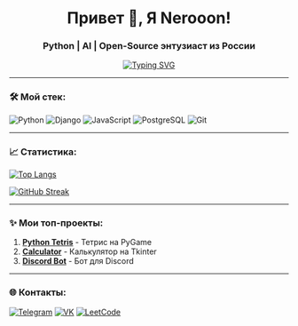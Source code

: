 <h1 align="center">Привет 👋, Я Nerooon!</h1>
<h3 align="center">Python | AI | Open-Source энтузиаст из России</h3>

<p align="center">
  <a href="https://git.io/typing-svg"><img src="https://readme-typing-svg.demolab.com?font=Fira+Code&pause=1000&color=1E90FF&width=435&lines=Люблю+автоматизацию;Пишу+чистый+код;Создаю+крутые+проекты" alt="Typing SVG" /></a>
</p>

---

### 🛠 Мой стек:
![Python](https://img.shields.io/badge/-Python-3776AB?logo=python&logoColor=white)
![Django](https://img.shields.io/badge/-Django-092E20?logo=django)
![JavaScript](https://img.shields.io/badge/-JavaScript-F7DF1E?logo=javascript&logoColor=black)
![PostgreSQL](https://img.shields.io/badge/-PostgreSQL-4169E1?logo=postgresql)
![Git](https://img.shields.io/badge/-Git-F05032?logo=git)

---

### 📈 Статистика:
[![Top Langs](https://github-readme-stats.vercel.app/api/top-langs/?username=nerooon123&layout=compact&theme=radical)](https://github.com/anuraghazra/github-readme-stats)

[![GitHub Streak](https://streak-stats.demolab.com?user=nerooon123&theme=dark)](https://git.io/streak-stats)

---

### ✨ Мои топ-проекты:
1. **[Python Tetris](https://github.com/nerooon123/Python-Tetris)** - Тетрис на PyGame  
2. **[Calculator](https://github.com/nerooon123/Calculator)** - Калькулятор на Tkinter  
3. **[Discord Bot](https://github.com/nerooon123/Discord-bot)** - Бот для Discord  

---

### 🌐 Контакты:
[![Telegram](https://img.shields.io/badge/-Telegram-2CA5E0?style=flat&logo=telegram)](https://t.me/your_nick)
[![VK](https://img.shields.io/badge/-VK-0077FF?style=flat&logo=vk)](https://vk.com/your_profile)
[![LeetCode](https://img.shields.io/badge/-LeetCode-FFA116?style=flat&logo=leetcode)](https://leetcode.com/your_id/)
